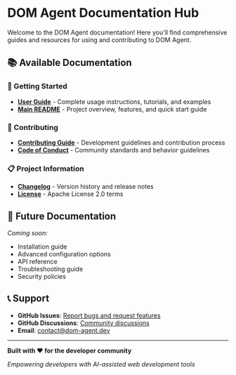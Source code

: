 # DOM Agent Documentation Hub

Welcome to the DOM Agent documentation! Here you'll find comprehensive guides and resources for using and contributing to DOM Agent.

## 📚 Available Documentation

### 🚀 Getting Started
- **[User Guide](user-guide.md)** - Complete usage instructions, tutorials, and examples
- **[Main README](../README.md)** - Project overview, features, and quick start guide

### 🤝 Contributing
- **[Contributing Guide](../CONTRIBUTING.md)** - Development guidelines and contribution process
- **[Code of Conduct](../CODE_OF_CONDUCT.md)** - Community standards and behavior guidelines

### 📋 Project Information
- **[Changelog](../CHANGELOG.md)** - Version history and release notes
- **[License](../LICENSE)** - Apache License 2.0 terms

## 🔄 Future Documentation

*Coming soon:*
- Installation guide
- Advanced configuration options
- API reference
- Troubleshooting guide
- Security policies

## 📞 Support

- **GitHub Issues**: [Report bugs and request features](https://github.com/your-username/dom-agent/issues)
- **GitHub Discussions**: [Community discussions](https://github.com/your-username/dom-agent/discussions)
- **Email**: contact@dom-agent.dev

---

**Built with ❤️ for the developer community**

*Empowering developers with AI-assisted web development tools*
